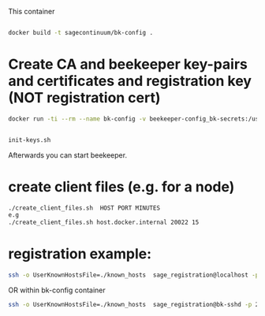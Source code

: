 
This container 


```bash

docker build -t sagecontinuum/bk-config .

```



# Create CA and beekeeper key-pairs and certificates and registration key (NOT registration cert)

```bash
docker run -ti --rm --name bk-config -v beekeeper-config_bk-secrets:/usr/lib/sage/ sagecontinuum/bk-config


init-keys.sh
```

Afterwards you can start beekeeper.


# create client files (e.g. for a node) 

```bash
./create_client_files.sh  HOST PORT MINUTES
e.g
./create_client_files.sh host.docker.internal 20022 15
```


# registration example:


```bash
ssh -o UserKnownHostsFile=./known_hosts  sage_registration@localhost -p 20022 -i id_rsa_sage_registration register 0000000000000001
```


OR within bk-config container
```bash
ssh -o UserKnownHostsFile=./known_hosts  sage_registration@bk-sshd -p 22 -i registration_keys/id_rsa_sage_registration register 0000000000000001
```